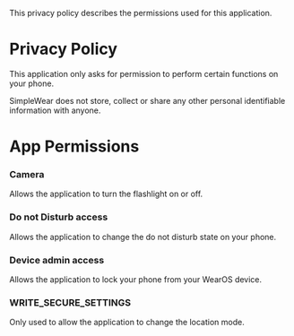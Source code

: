 This privacy policy describes the permissions used for this application.

# Privacy Policy

This application only asks for permission to perform certain functions on your phone.

SimpleWear does not store, collect or share any other personal identifiable information with anyone.

# App Permissions

### Camera
Allows the application to turn the flashlight on or off.

### Do not Disturb access
Allows the application to change the do not disturb state on your phone.

### Device admin access
Allows the application to lock your phone from your WearOS device.

### WRITE_SECURE_SETTINGS
Only used to allow the application to change the location mode.
